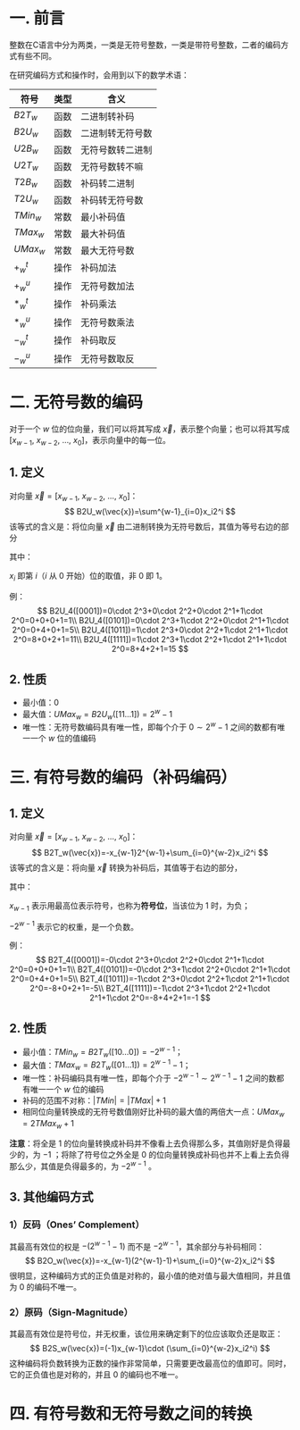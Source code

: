 # 一. 前言

整数在C语言中分为两类，一类是无符号整数，一类是带符号整数，二者的编码方式有些不同。

在研究编码方式和操作时，会用到以下的数学术语：

| 符号     | 类型 | 含义             |
| -------- | ---- | ---------------- |
| $B2T_w$  | 函数 | 二进制转补码     |
| $B2U_w$  | 函数 | 二进制转无符号数 |
| $U2B_w$  | 函数 | 无符号数转二进制 |
| $U2T_w$  | 函数 | 无符号数转不嘛   |
| $T2B_w$  | 函数 | 补码转二进制     |
| $T2U_w$  | 函数 | 补码转无符号数   |
| $TMin_w$ | 常数 | 最小补码值       |
| $TMax_w$ | 常数 | 最大补码值       |
| $UMax_w$ | 常数 | 最大无符号数     |
| $+^t_w$  | 操作 | 补码加法         |
| $+_w^u$  | 操作 | 无符号数加法     |
| $*^t_w$  | 操作 | 补码乘法         |
| $*_w^u$  | 操作 | 无符号数乘法     |
| $-_w^t$  | 操作 | 补码取反         |
| $-_w^u$  | 操作 | 无符号数取反     |



# 二. 无符号数的编码

对于一个 $w$ 位的位向量，我们可以将其写成 $\vec {x}$，表示整个向量；也可以将其写成 $[x_{w-1},\ x_{w-2},\ \dots,\ x_0]$，表示向量中的每一位。

## 1. 定义

对向量 $\vec{x}=[x_{w-1},\ x_{w-2},\ \dots,\ x_0]$：
$$
B2U_w(\vec{x})=\sum^{w-1}_{i=0}x_i2^i
$$
该等式的含义是：将位向量 $\vec{x}$ 由二进制转换为无符号数后，其值为等号右边的部分

其中：

$x_i$ 即第 $i$（$i$ 从 0 开始）位的取值，非 0 即 1。

例：
$$
B2U_4([0001])=0\cdot 2^3+0\cdot 2^2+0\cdot 2^1+1\cdot 2^0=0+0+0+1=1\\
B2U_4([0101])=0\cdot 2^3+1\cdot 2^2+0\cdot 2^1+1\cdot 2^0=0+4+0+1=5\\
B2U_4([1011])=1\cdot 2^3+0\cdot 2^2+1\cdot 2^1+1\cdot 2^0=8+0+2+1=11\\
B2U_4([1111])=1\cdot 2^3+1\cdot 2^2+1\cdot 2^1+1\cdot 2^0=8+4+2+1=15
$$

## 2. 性质

- 最小值：0
- 最大值：$UMax_w=B2U_w([11\dots 1])=2^w-1$
- 唯一性：无符号数编码具有唯一性，即每个介于 $0\sim 2^w-1$ 之间的数都有唯一一个 $w$ 位的值编码



# 三. 有符号数的编码（补码编码）

## 1. 定义

对向量 $\vec{x}=[x_{w-1},\ x_{w-2},\ \dots,\ x_0]$：
$$
B2T_w(\vec{x})=-x_{w-1}2^{w-1}+\sum_{i=0}^{w-2}x_i2^i
$$
该等式的含义是：将向量 $\vec{x}$ 转换为补码后，其值等于右边的部分，

其中：

$x_{w-1}$ 表示用最高位表示符号，也称为**符号位**，当该位为 1 时，为负；

$-2^{w-1}$ 表示它的权重，是一个负数。

例：
$$
B2T_4([0001])=-0\cdot 2^3+0\cdot 2^2+0\cdot 2^1+1\cdot 2^0=0+0+0+1=1\\
B2T_4([0101])=-0\cdot 2^3+1\cdot 2^2+0\cdot 2^1+1\cdot 2^0=0+4+0+1=5\\
B2T_4([1011])=-1\cdot 2^3+0\cdot 2^2+1\cdot 2^1+1\cdot 2^0=-8+0+2+1=-5\\
B2T_4([1111])=-1\cdot 2^3+1\cdot 2^2+1\cdot 2^1+1\cdot 2^0=-8+4+2+1=-1
$$

## 2. 性质

- 最小值：$TMin_w=B2T_w([10\dots 0])=-2^{w-1}$；
- 最大值：$TMax_w=B2T_w([01\dots 1])=2^{w-1}-1$；
- 唯一性：补码编码具有唯一性，即每个介于 $-2^{w-1}\sim 2^{w-1}-1$ 之间的数都有唯一一个 $w$ 位的编码
- 补码的范围不对称：$|TMin|=|TMax|+1$
- 相同位向量转换成的无符号数值刚好比补码的最大值的两倍大一点：$UMax_w=2TMax_w+1$

**注意**：将全是 1 的位向量转换成补码并不像看上去负得那么多，其值刚好是负得最少的，为 $-1$ ；将除了符号位之外全是 0 的位向量转换成补码也并不上看上去负得那么少，其值是负得最多的，为 $-2^{w-1}$ 。

## 3. 其他编码方式

### 1）反码（Ones’  Complement）

其最高有效位的权是 $-(2^{w-1}-1)$ 而不是 $-2^{w-1}$，其余部分与补码相同：
$$
B2O_w(\vec{x})=-x_{w-1}(2^{w-1}-1)+\sum_{i=0}^{w-2}x_i2^i
$$
很明显，这种编码方式的正负值是对称的，最小值的绝对值与最大值相同，并且值为 0 的编码不唯一。

### 2）原码（Sign-Magnitude）

其最高有效位是符号位，并无权重，该位用来确定剩下的位应该取负还是取正：
$$
B2S_w(\vec{x})=(-1)x_{w-1}\cdot (\sum_{i=0}^{w-2}x_i2^i)
$$
这种编码将负数转换为正数的操作非常简单，只需要更改最高位的值即可。同时，它的正负值也是对称的，并且 0 的编码也不唯一。



# 四. 有符号数和无符号数之间的转换

